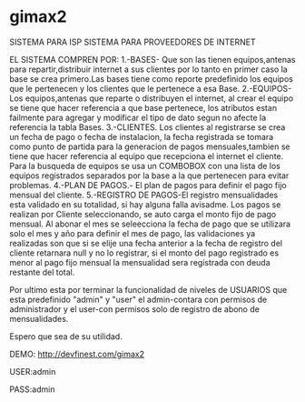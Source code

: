# gimax2
SISTEMA PARA ISP
SISTEMA PARA PROVEEDORES DE INTERNET

EL SISTEMA COMPREN POR:
1.-BASES- Que son las tienen equipos,antenas para repartir,distribuir internet a sus clientes por lo tanto en primer caso la base se crea
primero.Las bases tiene como reporte predefinido los equipos que le pertenecen y los clientes que le pertenece a esa Base.
2.-EQUIPOS- Los equipos,antenas que reparte o distribuyen el internet, al crear el equipo se tiene que hacer referencia a que base pertenece,
los atributos estan failmente para agregar y modificar el tipo de dato segun no afecte la referencia la tabla Bases.
3.-CLIENTES. Los clientes al registrarse se crea un fecha de pago o fecha de instalacion, la fecha registrada se tomara como punto de partida
para la generacion de pagos mensuales,tambien se tiene que hacer referencia al equipo que recepciona el internet el cliente.
Para la busqueda de equipos se usa un COMBOBOX con una lista de los equipos registrados separados por la base a la que pertenecen para evitar
problemas.
4.-PLAN DE PAGOS.- El plan de pagos para definir el pago fijo mensual del cliente.
5.-REGISTRO DE PAGOS-El registro mensualidades esta validado en su totalidad, si hay alguna falla avisadme.
Los pagos se realizan por Cliente seleccionando, se auto carga el monto fijo de pago mensual.
Al abonar el mes se seleecciona la fecha de pago que se utilizara solo el mes y año para definir el mes de pago, las validaciones ya realizadas
son que si se elije una fecha anterior a la fecha de registro del cliente retarnara null y no lo registrar, si el monto del pago registrado
es menor al pago fijo mensual la mensualidad sera registrada con deuda restante del total.


Por ultimo esta por terminar la funcionalidad de niveles de USUARIOS que esta predefinido "admin" y "user" el admin-contara con permisos de administrador y el user-con permisos solo de registro de abono de mensualidades.

Espero que sea de su utilidad.

DEMO: http://devfinest.com/gimax2

USER:admin

PASS:admin

